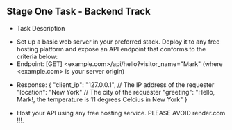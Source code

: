 ## Stage One Task - Backend Track
* Task Description
- Set up a basic web server in your preferred stack. Deploy it to any free hosting platform and expose an API endpoint that conforms to the criteria below:
- Endpoint: [GET] <example.com>/api/hello?visitor_name="Mark" (where <example.com> is your server origin)
* Response:
{
  "client_ip": "127.0.0.1", // The IP address of the requester
  "location": "New York" // The city of the requester
  "greeting": "Hello, Mark!, the temperature is 11 degrees Celcius in New York"
}
- Host your API using any free hosting service. PLEASE AVOID render.com !!!.
